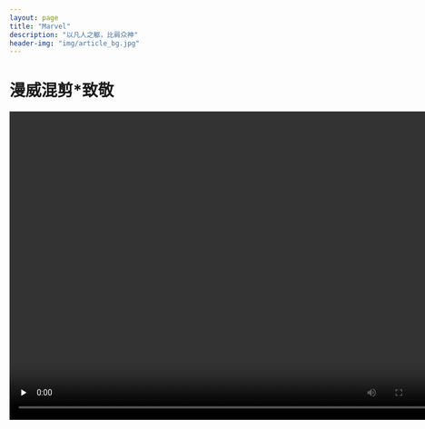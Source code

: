 ```yaml
---
layout: page
title: "Marvel"
description: "以凡人之躯，比肩众神"
header-img: "img/article_bg.jpg"
---
```

<h1>漫威混剪*致敬</h1>
<video width="758" height="544" src="/img/marvel.mp4"  preload="none" controls="controls"></video>






